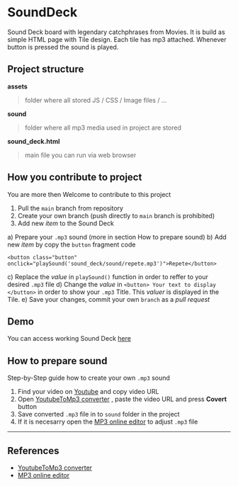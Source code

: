 # SoundDeck
Sound Deck board with legendary catchphrases from Movies. It is build as simple HTML page with Tile design. Each tile has mp3 attached. Whenever button is pressed the sound is played.

## Project structure

**assets**
> folder where all stored JS / CSS / Image files / ...

**sound**
> folder where all mp3 media used in project are stored

**sound_deck.html**
> main file you can run via web browser


## How you contribute to project
You are more then Welcome to contribute to this project

1) Pull the `main` branch from repository
2) Create your own branch (push directly to `main` branch is prohibited)
3) Add new *item* to the Sound Deck

a) Prepare your `.mp3` sound (more in section How to prepare sound)
b) Add new *item* by copy the `button` fragment code

```
<button class="button" onclick="playSound('sound_deck/sound/repete.mp3')">Repete</button>
```
c) Replace the *value* in `playSound()` function in order to reffer to your desired `.mp3` file
d) Change the *value* in `<button> Your text to display </button>` in order to show your `.mp3` Title. This *valuer* is displayed in the Tile.
e) Save your changes, commit your own `branch` as a *pull request*


## Demo
You can access working Sound Deck [here](https://vpsolution.cz/sound_deck/sound_deck.html)


## How to prepare **sound**
Step-by-Step guide how to create your own `.mp3` sound

1) Find your video on [Youtube](https://www.youtube.com/) and copy video URL
2) Open [YoutubeToMp3 converter](https://ytmp3.nu/9A1f/) , paste the video URL and press **Covert** button
3) Save converted `.mp3` file in to `sound` folder in the project
4) If it is necesarry open the [MP3 online editor](https://mp3cut.net/) to adjust `.mp3` file

----


## References
- [YoutubeToMp3 converter](https://ytmp3.nu/9A1f/)
- [MP3 online editor](https://mp3cut.net/)
